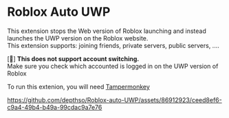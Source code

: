 # Roblox Auto UWP
This extension stops the Web version of Roblox launching and instead launches the UWP version on the Roblox website.<br/>
This extension supports: joining friends, private servers, public servers, .... 

[🍪] **This does not support account switching. <br/>**
Make sure you check which accounted is logged in on the UWP version of Roblox

To run this extenion, you will need [Tampermonkey](https://www.tampermonkey.net/)
<br/>

https://github.com/depthso/Roblox-auto-UWP/assets/86912923/ceed8ef6-c9a4-49b4-b49a-99cdac9a7e76

